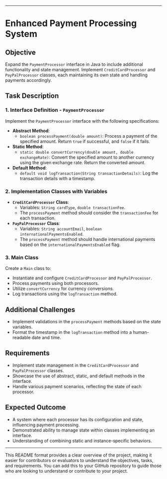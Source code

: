 
---

# Enhanced Payment Processing System

## Objective
Expand the `PaymentProcessor` interface in Java to include additional functionality and state management. Implement `CreditCardProcessor` and `PayPalProcessor` classes, each maintaining its own state and handling payments accordingly.

## Task Description

### 1. Interface Definition - `PaymentProcessor`
Implement the `PaymentProcessor` interface with the following specifications:

- **Abstract Method**:
  - `boolean processPayment(double amount)`: Process a payment of the specified amount. Return `true` if successful, and `false` if it fails.
- **Static Method**:
  - `static double convertCurrency(double amount, double exchangeRate)`: Convert the specified amount to another currency using the given exchange rate. Return the converted amount.
- **Default Method**:
  - `default void logTransaction(String transactionDetails)`: Log the transaction details with a timestamp.

### 2. Implementation Classes with Variables

- **`CreditCardProcessor` Class**:
  - Variables: `String cardType`, `double transactionFee`.
  - The `processPayment` method should consider the `transactionFee` for each transaction.
- **`PayPalProcessor` Class**:
  - Variables: `String accountEmail`, `boolean internationalPaymentsEnabled`.
  - The `processPayment` method should handle international payments based on the `internationalPaymentsEnabled` flag.

### 3. Main Class
Create a `Main` class to:
  - Instantiate and configure `CreditCardProcessor` and `PayPalProcessor`.
  - Process payments using both processors.
  - Utilize `convertCurrency` for currency conversions.
  - Log transactions using the `logTransaction` method.

## Additional Challenges
- Implement validations in the `processPayment` methods based on the state variables.
- Format the timestamp in the `logTransaction` method into a human-readable date and time.

## Requirements
- Implement state management in the `CreditCardProcessor` and `PayPalProcessor` classes.
- Showcase the use of abstract, static, and default methods in the interface.
- Handle various payment scenarios, reflecting the state of each processor.

## Expected Outcome
- A system where each processor has its configuration and state, influencing payment processing.
- Demonstrated ability to manage state within classes implementing an interface.
- Understanding of combining static and instance-specific behaviors.

---

This README format provides a clear overview of the project, making it easier for contributors or evaluators to understand the objectives, tasks, and requirements. You can add this to your GitHub repository to guide those who are looking to understand or contribute to your project.

